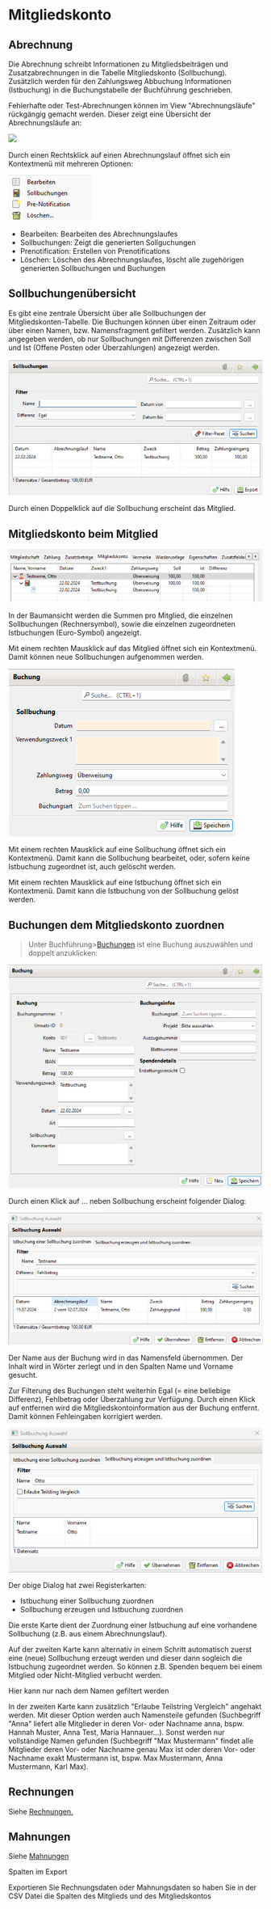 # Mitgliedskonto

## Abrechnung

Die Abrechnung schreibt Informationen zu Mitgliedsbeiträgen und Zusatzabrechnungen in die Tabelle Mitgliedskonto \(Sollbuchung\). Zusätzlich werden für den Zahlungsweg Abbuchung Informationen \(Istbuchung\) in die Buchungstabelle der Buchführung geschrieben.

Fehlerhafte oder Test-Abrechnungen können im View "Abrechnungsläufe" rückgängig gemacht werden. Dieser zeigt eine Übersicht der Abrechnungsläufe an:

![](../assets/mitgliedskontoabrechnungslaeufe.png)

Durch einen Rechtsklick auf einen Abrechnungslauf öffnet sich ein Kontextmenü mit mehreren Optionen:

![](../assets/abrechnungslaufmenu.png)


* Bearbeiten: Bearbeiten des Abrechnungslaufes
* Sollbuchungen: Zeigt die generierten Sollguchungen
* Prenotification: Erstellen von Prenotifications
* Löschen: Löschen des Abrechnungslaufes, löscht alle zugehörigen generierten Sollbuchungen und Buchungen

## Sollbuchungenübersicht <a id="mitgliedskontouebersicht"></a>

Es gibt eine zentrale Übersicht über alle Sollbuchungen der Mitgliedskonten-Tabelle. Die Buchungen können über einen Zeitraum oder über einen Namen, bzw. Namensfragment gefiltert werden. Zusätzlich kann angegeben werden, ob nur Sollbuchungen mit Differenzen zwischen Soll und Ist \(Offene Posten oder Überzahlungen\) angezeigt werden.

![](../assets/sollbuchungenliste.png)

Durch einen Doppelklick auf die Sollbuchung erscheint das Mitglied.

## Mitgliedskonto beim Mitglied

![](../assets/mitgliedskontomitglied.png)

In der Baumansicht werden die Summen pro Mitglied, die einzelnen Sollbuchungen \(Rechnersymbol\), sowie die einzelnen zugeordneten Istbuchungen \(Euro-Symbol\) angezeigt.

Mit einem rechten Mausklick auf das Mitglied öffnet sich ein Kontextmenü. Damit können neue Sollbuchungen aufgenommen werden.

![](../assets/sollbuchungneu.png)

Mit einem rechten Mausklick auf eine Sollbuchung öffnet sich ein Kontextmenü. Damit kann die Sollbuchung bearbeitet, oder, sofern keine Istbuchung zugeordnet ist, auch gelöscht werden.

Mit einem rechten Mausklick auf eine Istbuchung öffnet sich ein Kontextmenü. Damit kann die Istbuchung von der Sollbuchung gelöst werden.

## Buchungen dem Mitgliedskonto zuordnen <a id="mitgliedskontozuordnen"></a>

> Unter Buchführung&gt;[Buchungen](buchf/buchungen.md) ist eine Buchung auszuwählen und doppelt anzuklicken:

![](../assets/mitgliedskontobuchungen.png)

Durch einen Klick auf ... neben Sollbuchung erscheint folgender Dialog:

![](../assets/sollbuchung-zuordnung-ist.png)

Der Name aus der Buchung wird in das Namensfeld übernommen. Der Inhalt wird in Wörter zerlegt und in den Spalten Name und Vorname gesucht.

Zur Filterung des Buchungen steht weiterhin Egal \(= eine beliebige Differenz\), Fehlbetrag oder Überzahlung zur Verfügung. Durch einen Klick auf entfernen wird die Mitgliedskontoinformation aus der Buchung entfernt. Damit können Fehleingaben korrigiert werden.

![](../assets/sollbuchung-zuordnung-soll+ist.png)

Der obige Dialog hat zwei Registerkarten:
- Istbuchung einer Sollbuchung zuordnen
- Sollbuchung erzeugen und Istbuchung zuordnen

Die erste Karte dient der Zuordnung einer Istbuchung auf eine vorhandene Sollbuchung \(z.B. aus einem Abrechnungslauf\).

Auf der zweiten Karte kann alternativ in einem Schritt automatisch zuerst eine \(neue\) Sollbuchung erzeugt werden und dieser dann sogleich die Istbuchung zugeordnet werden. So können z.B. Spenden bequem bei einem Mitglied oder Nicht-Mitglied verbucht werden.

Hier kann nur nach dem Namen gefiltert werden

In der zweiten Karte kann zusätzlich "Erlaube Teilstring Vergleich" angehakt werden. Mit dieser Option werden auch Namensteile gefunden \(Suchbegriff "Anna" liefert alle Mitglieder in deren Vor- oder Nachname anna, bspw. Hannah Muster, Anna Test, Maria Hannauer...\). Sonst werden nur vollständige Namen gefunden \(Suchbegriff "Max Mustermann" findet alle Mitglieder deren Vor- oder Nachname genau Max ist oder deren Vor- oder Nachname exakt Mustermann ist, bspw. Max Mustermann, Anna Mustermann, Karl Max\).

## Rechnungen

Siehe [Rechnungen.](rechnungen.md)

## Mahnungen

Siehe [Mahnungen](mahnungen.md)

Spalten im Export

Exportieren Sie Rechnungsdaten oder Mahnungsdaten so haben Sie in der CSV Datei die Spalten des Mitglieds und des Mitgliedskontos

